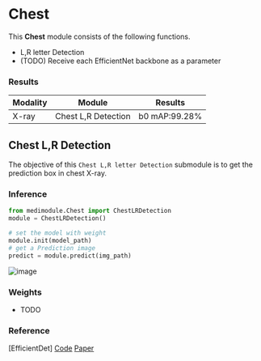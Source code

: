 # Chest
This **Chest** module consists of the following functions.
- L,R letter Detection
- (TODO) Receive each EfficientNet backbone as a parameter

### Results
| Modality  | Module | Results |
| ---  | --- | --- |
| X-ray  | Chest L,R Detection | b0 mAP:99.28% |


## Chest L,R Detection
The objective of this `Chest L,R letter Detection` submodule is to get the prediction box in chest X-ray.

### Inference

```python
from medimodule.Chest import ChestLRDetection
module = ChestLRDetection()

# set the model with weight
module.init(model_path)
# get a Prediction image
predict = module.predict(img_path)

```
![image](https://user-images.githubusercontent.com/46750574/95935344-f7d18800-0e0d-11eb-8ccf-3bcf075d82d6.png)

### Weights
- TODO

### Reference

[EfficientDet] [Code](https://github.com/xuannianz/EfficientDet) [Paper](https://arxiv.org/pdf/1911.09070.pdf)


